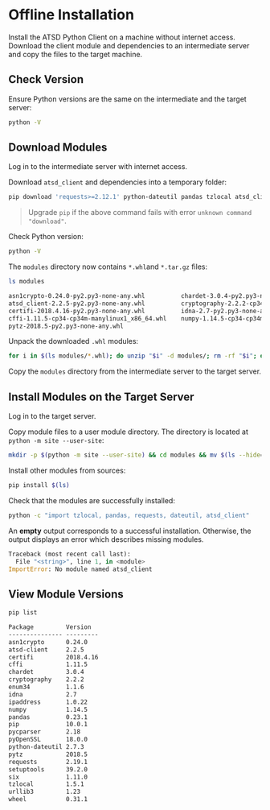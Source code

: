 # Offline Installation

Install the ATSD Python Client on a machine without internet access. Download the client module and dependencies to an intermediate server and copy the files to the target machine.

## Check Version

Ensure Python versions are the same on the intermediate and the target server:

```sh
python -V
```

## Download Modules

Log in to the intermediate server with internet access.

Download `atsd_client` and dependencies into a temporary folder:

```sh
pip download 'requests>=2.12.1' python-dateutil pandas tzlocal atsd_client -d modules
```

> Upgrade `pip` if the above command fails with error `unknown command "download"`.

Check Python version:

```sh
python -V
```

The `modules` directory now contains `*.whl`and `*.tar.gz` files:

```sh
ls modules
```

```txt
asn1crypto-0.24.0-py2.py3-none-any.whl          chardet-3.0.4-py2.py3-none-any.whl                      pandas-0.22.0.tar.gz                        requests-2.19.1-py2.py3-none-any.whl
atsd_client-2.2.5-py2.py3-none-any.whl          cryptography-2.2.2-cp34-abi3-manylinux1_x86_64.whl      pycparser-2.18.tar.gz                       six-1.11.0-py2.py3-none-any.whl
certifi-2018.4.16-py2.py3-none-any.whl          idna-2.7-py2.py3-none-any.whl                           pyOpenSSL-18.0.0-py2.py3-none-any.whl       tzlocal-1.5.1.tar.gz
cffi-1.11.5-cp34-cp34m-manylinux1_x86_64.whl    numpy-1.14.5-cp34-cp34m-manylinux1_x86_64.whl           python_dateutil-2.7.3-py2.py3-none-any.whl  urllib3-1.23-py2.py3-none-any.whl
pytz-2018.5-py2.py3-none-any.whl
```

Unpack the downloaded `.whl` modules:

```sh
for i in $(ls modules/*.whl); do unzip "$i" -d modules/; rm -rf "$i"; done;
```

Copy the `modules` directory from the intermediate server to the target server.

## Install Modules on the Target Server

Log in to the target server.

Copy module files to a user module directory. The directory is located at `python -m site --user-site`:

```sh
mkdir -p $(python -m site --user-site) && cd modules && mv $(ls --hide=*.tar.gz) -t $(python -m site --user-site)
```

Install other modules from sources:

```sh
pip install $(ls)
```

Check that the modules are successfully installed:

```sh
python -c "import tzlocal, pandas, requests, dateutil, atsd_client"
```

An **empty** output corresponds to a successful installation. Otherwise, the output displays an error which describes missing modules.

```python
Traceback (most recent call last):
  File "<string>", line 1, in <module>
ImportError: No module named atsd_client
```

## View Module Versions

```sh
pip list
```

```txt
Package         Version
--------------- ---------
asn1crypto      0.24.0
atsd-client     2.2.5
certifi         2018.4.16
cffi            1.11.5
chardet         3.0.4
cryptography    2.2.2
enum34          1.1.6
idna            2.7
ipaddress       1.0.22
numpy           1.14.5
pandas          0.23.1
pip             10.0.1
pycparser       2.18
pyOpenSSL       18.0.0
python-dateutil 2.7.3
pytz            2018.5
requests        2.19.1
setuptools      39.2.0
six             1.11.0
tzlocal         1.5.1
urllib3         1.23
wheel           0.31.1
```